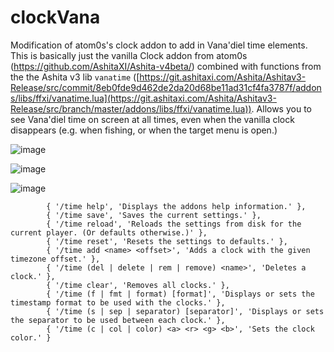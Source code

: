 # clockVana

Modification of atom0s's clock addon to add in Vana'diel time elements.  This is basically just the vanilla Clock addon from atom0s (https://github.com/AshitaXI/Ashita-v4beta/) combined with functions from the the Ashita v3 lib `vanatime` ([https://git.ashitaxi.com/Ashita/Ashitav3-Release/src/commit/8eb0fde9d462de2da20d68be11ad31cf4fa3787f/addons/libs/ffxi/vanatime.lua](https://git.ashitaxi.com/Ashita/Ashitav3-Release/src/branch/master/addons/libs/ffxi/vanatime.lua)).  Allows you to see Vana'diel time on screen at all times, even when the vanilla clock disappears (e.g. when fishing, or when the target menu is open.)

![image](https://github.com/ConteAlmaviva/clockvana/assets/8880996/d2f67649-1652-4dfc-847b-da417694531e)

![image](https://github.com/ConteAlmaviva/clockvana/assets/8880996/323408b2-80ce-4e5f-96ff-84188daff208)

![image](https://github.com/ConteAlmaviva/clockvana/assets/8880996/897a7bd7-da7f-44b5-b686-8b028de28128)

```
        { '/time help', 'Displays the addons help information.' },
        { '/time save', 'Saves the current settings.' },
        { '/time reload', 'Reloads the settings from disk for the current player. (Or defaults otherwise.)' },
        { '/time reset', 'Resets the settings to defaults.' },
        { '/time add <name> <offset>', 'Adds a clock with the given timezone offset.' },
        { '/time (del | delete | rem | remove) <name>', 'Deletes a clock.' },
        { '/time clear', 'Removes all clocks.' },
        { '/time (f | fmt | format) [format]', 'Displays or sets the timestamp format to be used with the clocks.' },
        { '/time (s | sep | separator) [separator]', 'Displays or sets the separator to be used between each clock.' },
        { '/time (c | col | color) <a> <r> <g> <b>', 'Sets the clock color.' }
```
